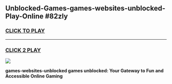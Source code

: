 
## Unblocked-Games-games-websites-unblocked-Play-Online #82zly
<h3>
<a href="https://news.freeplayer.one?title=games-websites-unblocked&ref=3">CLICK TO PLAY</a></h3>
<hr>

<h3>
<a href="https://news.freeplayer.one?title=games-websites-unblocked&ref=3">CLICK 2 PLAY</a>
  
</h3>

<a href="https://news.freeplayer.one?title=games-websites-unblocked&ref=3"><img src="https://clearcache.store/games.png"></a>


**games-websites-unblocked games unblocked: Your Gateway to Fun and Accessible Online Gaming**
